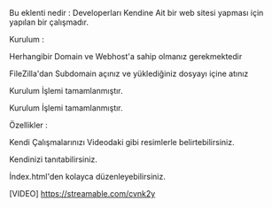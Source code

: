 Bu eklenti nedir : Developerları Kendine Ait bir web sitesi yapması için yapılan bir çalışmadır.

Kurulum :

Herhangibir Domain ve Webhost'a sahip olmanız gerekmektedir

FileZilla'dan Subdomain açınız ve yüklediğiniz dosyayı içine atınız

Kurulum İşlemi tamamlanmıştır.

Kurulum İşlemi tamamlanmıştır.

Özellikler :


Kendi Çalışmalarınızı Videodaki gibi resimlerle belirtebilirsiniz.

Kendinizi tanıtabilirsiniz.

İndex.html'den kolayca düzenleyebilirsiniz.



[VIDEO] https://streamable.com/cvnk2y
